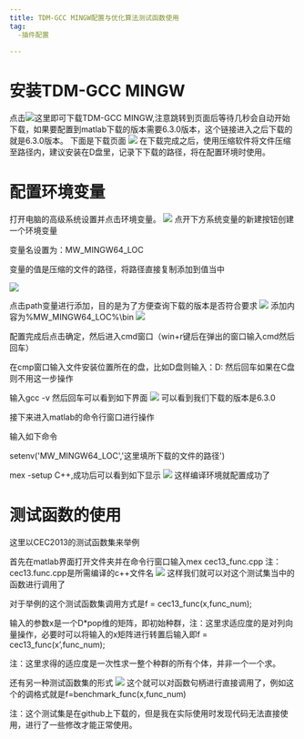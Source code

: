 ```yaml
---
title: TDM-GCC MINGW配置与优化算法测试函数使用
tag:
  -插件配置
  
---
```

# 安装TDM-GCC MINGW 
点击![这里](https://sourceforge.net/projects/dcplusplus/files/Dev/MinGW/GCC%206.3.0%20rev2%20%28used%20for%20DC%2B%2B%200.866-0.868%29/x86_64-6.3.0-release-win32-seh-rt_v5-rev2.7z/download?use_mirror=phoenixnap&download=&failedmirror=jaist.dl.sourceforge.net)即可下载TDM-GCC MINGW,注意跳转到页面后等待几秒会自动开始下载，如果要配置到matlab下载的版本需要6.3.0版本，这个链接进入之后下载的就是6.3.0版本。 
下面是下载页面 
![](https://img-blog.csdnimg.cn/06268dcf4bb24db2b2607a27fd13fe51.png) 
在下载完成之后，使用压缩软件将文件压缩至路径内，建议安装在D盘里，记录下下载的路径，将在配置环境时使用。 
# 配置环境变量 
打开电脑的高级系统设置并点击环境变量。 
![](https://img-blog.csdnimg.cn/497d7cfff5094a699cc3f5f5ec644021.png) 
点开下方系统变量的新建按钮创建一个环境变量

变量名设置为：MW_MINGW64_LOC

变量的值是压缩的文件的路径，将路径直接复制添加到值当中

![](https://img-blog.csdnimg.cn/bc8f51e0d79a44088f87abb8228395e5.png) 

点击path变量进行添加，目的是为了方便查询下载的版本是否符合要求 
![](https://img-blog.csdnimg.cn/5f4abe26c464424ca6415018e782c07b.png) 
添加内容为%MW_MINGW64_LOC%\bin 
![](https://img-blog.csdnimg.cn/5469b54f381f4f308a6bb0babc97153e.png) 

配置完成后点击确定，然后进入cmd窗口（win+r键后在弹出的窗口输入cmd然后回车）

在cmp窗口输入文件安装位置所在的盘，比如D盘则输入：D: 然后回车如果在C盘则不用这一步操作

输入gcc -v 然后回车可以看到如下界面 
![](https://img-blog.csdnimg.cn/93bf2c73fce843dab45508b9f22fe608.png) 
可以看到我们下载的版本是6.3.0

接下来进入matlab的命令行窗口进行操作

输入如下命令

setenv('MW_MINGW64_LOC','这里填所下载的文件的路径')

mex -setup C++,成功后可以看到如下显示 
![](https://img-blog.csdnimg.cn/eb3ac5bd243244ca82b2ffa7e98cb9d8.png) 
 这样编译环境就配置成功了 
 # 测试函数的使用 
 这里以CEC2013的测试函数集来举例

首先在matlab界面打开文件夹并在命令行窗口输入mex cec13_func.cpp 注：cec13.func.cpp是所需编译的c++文件名 
![](https://img-blog.csdnimg.cn/5326dc869b954dd0b97ecfa72d4d93b3.png) 
这样我们就可以对这个测试集当中的函数进行调用了

对于举例的这个测试函数集调用方式是f = cec13_func(x,func_num);

输入的参数x是一个D*pop维的矩阵，即初始种群，注：这里求适应度的是对列向量操作，必要时可以将输入的x矩阵进行转置后输入即f = cec13_func(x’,func_num);

注：这里求得的适应度是一次性求一整个种群的所有个体，并非一个一个求。

还有另一种测试函数集的形式 
![](https://img-blog.csdnimg.cn/3adbc60462f7471fba35a79b9dfa290c.png) 
 这个就可以对函数句柄进行直接调用了，例如这个的调格式就是f=benchmark_func(x,func_num)

注：这个测试集是在github上下载的，但是我在实际使用时发现代码无法直接使用，进行了一些修改才能正常使用。